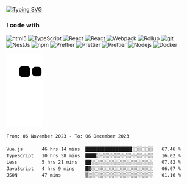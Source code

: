 [![Typing SVG](https://readme-typing-svg.herokuapp.com?font=Fira+Code&size=18&duration=2000&pause=1000&color=F7601E&center=true&vCenter=true&multiline=true&width=600&height=100&lines=Hey!+Nice+to+meet+you.;Welcome+to+my+page!;I'm+Liusixin%2C+FE+developer+from+China)](https://git.io/typing-svg)
<h3>I code with</h3>
<p>
  <img alt="html5" src="https://img.shields.io/badge/-HTML5-E34F26?logo=html5&logoColor=white" />
  <img alt="TypeScript" src="https://img.shields.io/badge/-TypeScript-007ACC?logo=typescript&logoColor=white" />
  <img alt="React" src="https://img.shields.io/badge/-Vue-65b687?logo=v&logoColor=white" />
  <img alt="React" src="https://img.shields.io/badge/-React-45b8d8?logo=react&logoColor=white" />
  <img alt="Webpack" src="https://img.shields.io/badge/-Webpack-8DD6F9?logo=webpack&logoColor=white" /> 
  <img alt="Rollup" src="https://img.shields.io/badge/-Rollup-EC4A3F?logo=rollup.js&logoColor=white" />
  <img alt="git" src="https://img.shields.io/badge/-Git-F05032?logo=git&logoColor=white" />
  <img alt="NestJs" src="https://img.shields.io/badge/-NestJs-ea2845?logo=nestjs&logoColor=white" />
  <img alt="npm" src="https://img.shields.io/badge/-NPM-CB3837?logo=npm&logoColor=white" />
  <img alt="Prettier" src="https://img.shields.io/badge/-Prettier-F7B93E?logo=prettier&logoColor=white" />
  <img alt="Prettier" src="https://img.shields.io/badge/-Jest-c21325?logo=jest&logoColor=white" />
  <img alt="Prettier" src="https://img.shields.io/badge/-Eslint-cccccc?logo=eslint&logoColor=white" />
  <img alt="Nodejs" src="https://img.shields.io/badge/-Nodejs-43853d?logo=Node.js&logoColor=white" />
  <img alt="Docker" src="https://img.shields.io/badge/-Docker-46a2f1?logo=docker&logoColor=white" />
</p>

<!-- <div align=center>
<img height="120" src="https://count.getloli.com/get/@LesixCoder?theme=rule34" alt="" />
</div> -->

<!-- ![](https://github-profile-trophy.vercel.app/?username=LesixCoder&theme=flat&column=6) -->
![](https://github.com/LesixCoder/LesixCoder/blob/main/assets/github-contribution-grid-snake.svg)

<img align="left" height="150" src="https://github-readme-stats.vercel.app/api?username=LesixCoder&hide=contribs&count_private=true&show_icons=true&theme=react" alt="" />

<!--START_SECTION:waka-->

```txt
From: 06 November 2023 - To: 06 December 2023

Vue.js       46 hrs 14 mins  █████████████████░░░░░░░░   67.46 %
TypeScript   10 hrs 58 mins  ████░░░░░░░░░░░░░░░░░░░░░   16.02 %
Less         5 hrs 21 mins   ██░░░░░░░░░░░░░░░░░░░░░░░   07.82 %
JavaScript   4 hrs 9 mins    █▓░░░░░░░░░░░░░░░░░░░░░░░   06.07 %
JSON         47 mins         ▒░░░░░░░░░░░░░░░░░░░░░░░░   01.16 %
```

<!--END_SECTION:waka-->

